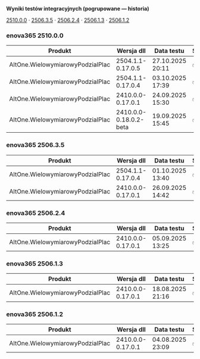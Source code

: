 **Wyniki testów integracyjnych (pogrupowane — historia)**

[2510.0.0](#enova365-251000) · [2506.3.5](#enova365-250635) · [2506.2.4](#enova365-250624) · [2506.1.3](#enova365-250613) · [2506.1.2](#enova365-250612)

### enova365 2510.0.0

| Produkt                          | Wersja dll             | Data testu       | Status |
|----------------------------------|------------------------|------------------|--------|
| AltOne.WielowymiarowyPodzialPlac | 2504.1.1-0.17.0.5      | 27.10.2025 20:11 | ✅      |
| AltOne.WielowymiarowyPodzialPlac | 2504.1.1-0.17.0.4      | 03.10.2025 17:39 | ✅      |
| AltOne.WielowymiarowyPodzialPlac | 2410.0.0-0.17.0.1      | 24.09.2025 15:30 | ✅      |
| AltOne.WielowymiarowyPodzialPlac | 2410.0.0-0.18.0.2-beta | 19.09.2025 15:45 | ✅      |

### enova365 2506.3.5

| Produkt                          | Wersja dll        | Data testu       | Status |
|----------------------------------|-------------------|------------------|--------|
| AltOne.WielowymiarowyPodzialPlac | 2504.1.1-0.17.0.4 | 01.10.2025 13:40 | ✅      |
| AltOne.WielowymiarowyPodzialPlac | 2410.0.0-0.17.0.1 | 26.09.2025 14:42 | ✅      |

### enova365 2506.2.4

| Produkt                          | Wersja dll        | Data testu       | Status |
|----------------------------------|-------------------|------------------|--------|
| AltOne.WielowymiarowyPodzialPlac | 2410.0.0-0.17.0.1 | 05.09.2025 13:25 | ✅      |

### enova365 2506.1.3

| Produkt                          | Wersja dll        | Data testu       | Status |
|----------------------------------|-------------------|------------------|--------|
| AltOne.WielowymiarowyPodzialPlac | 2410.0.0-0.17.0.1 | 18.08.2025 21:16 | ✅      |

### enova365 2506.1.2

| Produkt                          | Wersja dll        | Data testu       | Status |
|----------------------------------|-------------------|------------------|--------|
| AltOne.WielowymiarowyPodzialPlac | 2410.0.0-0.17.0.1 | 04.08.2025 23:09 | ✅      |

